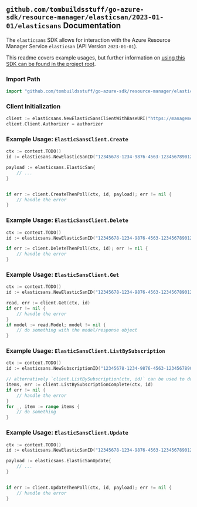 
## `github.com/tombuildsstuff/go-azure-sdk/resource-manager/elasticsan/2023-01-01/elasticsans` Documentation

The `elasticsans` SDK allows for interaction with the Azure Resource Manager Service `elasticsan` (API Version `2023-01-01`).

This readme covers example usages, but further information on [using this SDK can be found in the project root](https://github.com/tombuildsstuff/go-azure-sdk/tree/main/docs).

### Import Path

```go
import "github.com/tombuildsstuff/go-azure-sdk/resource-manager/elasticsan/2023-01-01/elasticsans"
```


### Client Initialization

```go
client := elasticsans.NewElasticSansClientWithBaseURI("https://management.azure.com")
client.Client.Authorizer = authorizer
```


### Example Usage: `ElasticSansClient.Create`

```go
ctx := context.TODO()
id := elasticsans.NewElasticSanID("12345678-1234-9876-4563-123456789012", "example-resource-group", "elasticSanValue")

payload := elasticsans.ElasticSan{
	// ...
}


if err := client.CreateThenPoll(ctx, id, payload); err != nil {
	// handle the error
}
```


### Example Usage: `ElasticSansClient.Delete`

```go
ctx := context.TODO()
id := elasticsans.NewElasticSanID("12345678-1234-9876-4563-123456789012", "example-resource-group", "elasticSanValue")

if err := client.DeleteThenPoll(ctx, id); err != nil {
	// handle the error
}
```


### Example Usage: `ElasticSansClient.Get`

```go
ctx := context.TODO()
id := elasticsans.NewElasticSanID("12345678-1234-9876-4563-123456789012", "example-resource-group", "elasticSanValue")

read, err := client.Get(ctx, id)
if err != nil {
	// handle the error
}
if model := read.Model; model != nil {
	// do something with the model/response object
}
```


### Example Usage: `ElasticSansClient.ListBySubscription`

```go
ctx := context.TODO()
id := elasticsans.NewSubscriptionID("12345678-1234-9876-4563-123456789012")

// alternatively `client.ListBySubscription(ctx, id)` can be used to do batched pagination
items, err := client.ListBySubscriptionComplete(ctx, id)
if err != nil {
	// handle the error
}
for _, item := range items {
	// do something
}
```


### Example Usage: `ElasticSansClient.Update`

```go
ctx := context.TODO()
id := elasticsans.NewElasticSanID("12345678-1234-9876-4563-123456789012", "example-resource-group", "elasticSanValue")

payload := elasticsans.ElasticSanUpdate{
	// ...
}


if err := client.UpdateThenPoll(ctx, id, payload); err != nil {
	// handle the error
}
```
